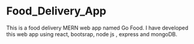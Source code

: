 # Food_Delivery_App
This is a food delivery MERN web app named Go Food. I have developed this web app using react, bootsrap, node js , express and mongoDB. 
